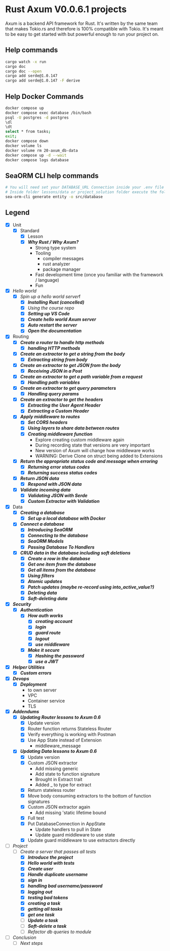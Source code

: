 # Rust Axum V0.0.6.1 projects

Axum is a backend API framework for Rust. It's written by the same team that makes Tokio.rs and therefore is 100% compatible with Tokio. It's meant to be easy to get started with but powerful enough to run your project on.

## Help commands

```bash
cargo watch -x run
cargo doc
cargo doc --open
cargo add serde@1.0.147
cargo add serde@1.0.147 -F derive
```

## Help Docker Commands

```bash
docker compose up
docker compose exec database /bin/bash
psql -U postgres -d postgres
\dl
\dt
select * from tasks;
exit;
docker compose down
docker volume ls
docker volume rm 20-axum_db-data
docker compose up -d --wait
docker compose logs database
```

## SeaORM CLI help commands

```bash
# You will need set your DATABASE_URL Connection inside your .env file
# Inside folder lessons/data or project_solution folder execute the following command
sea-orm-cli generate entity -o src/database
```

## Legend

- [x] Unit
  - [x] Standard
    - [x] Lesson
    - [x] ***Why Rust / Why Axum?***
      - Strong type system
      - Tooling
        - compiler messages
        - rust analyzer
        - package manager
      - Fast development time (once you familiar with the framework / language)
      - Fun
- [x] *Hello world*
  - [x] *Spin up a hello world server*f
    - [x] ***Installing Rust (cancelled)***
    - [x] *Using the course repo*
    - [x] ***Setting up VS Code***
    - [x] ***Create hello world Axum server***
    - [x] ***Auto restart the server***
    - [x] ***Open the documentation***
- [x] Routing
  - [x] ***Create a router to handle http methods***
    - [x] ***handling HTTP methods***
  - [x] ***Create an extractor to get a string from the body***
    - [x] ***Extracting string from body***
  - [x] ***Create an extractor to get JSON from the body***
    - [x] ***Receiving JSON in a Post***
  - [x] ***Create an extractor to get a path variable from a request***
    - [x] ***Handling path variables***
  - [x] ***Create an extractor to get query parameters***
    - [x] ***Handling query params***
  - [x] ***Create an extractor to get the headers***
    - [x] ***Extracting the User Agent Header***
    - [x] ***Extracting a Custom Header***
  - [x] ***Apply middleware to routes***
    - [x] ***Set CORS headers***
    - [x] ***Using layers to share data between routes***
    - [x] ***Creating middleware function***
      - Explore creating custom middleware again
      - During recording state that versions are very important
      - New version of Axum will change how middleware works
      - WARNING: Derive Clone on struct being added to Extensions
  - [x] ***Return the appropriate status code and message when erroring***
    - [x] ***Returning error status codes***
    - [x] ***Returning success status codes***
  - [x] ***Return JSON data***
    - [x] ***Respond with JSON data***
  - [x] ***Validate incoming data***
    - [x] ***Validating JSON with Serde***
    - [x] ***Custom Extractor with Validation***
- [x] Data
  - [x] ***Creating a database***
    - [x] ***Set up a local database with Docker***
  - [x] ***Connect a database***
    - [x] ***Introducing SeaORM***
    - [x] ***Connecting to the database***
    - [x] ***SeaORM Models***
    - [x] ***Passing Database To Handlers***
  - [x] ***CRUD data in the database including soft deletions***
    - [x] ***Create a row in the database***
    - [x] ***Get one item from the database***
    - [x] ***Get all items from the database***
    - [x] ***Using filters***
    - [x] ***Atomic updates***
    - [x] ***Patch updates (maybe re-record using into_active_value?)***
    - [x] ***Deleting data***
    - [x] ***Soft-deleting data***
- [x] ***Security***
  - [x] ***Authentication***
    - [x] ***How auth works***
      - [x] ***creating account***
      - [x] ***login***
      - [x] ***guard route***
      - [x] ***logout***
      - [x] ***use middleware***
    - [x] ***Make it secure***
      - [x] ***Hashing the password***
      - [x] ***use a JWT***
- [x] ***Helper Utilities***
  - [x] ***Custom errors***
- [x] ***Devops***
  - [x] ***Deployment***
    - to own server
    - VPC
    - Container service
    - TLS
- [x] ***Addendums***
  - [x] ***Updating Router lessons to Axum 0.6***
    - [x] Update version
    - [x] Router function returns Stateless Router
    - [x] Verify everything is working with Postman
    - [x] Use App State instead of Extension
      - middleware_message
  - [x] ***Updating Data lessons to Axum 0.6***
    - [x] Update version
    - [x] Custom JSON extractor
      - Add missing generic
      - Add state to function signature
      - Brought in Extract trait
      - Added _ to type for extract
    - [x] Return stateless router
    - [x] Move body consuming extractors to the bottom of function signatures
    - [x] Custom JSON extractor again
      - Add missing 'static lifetime bound
    - [x] Full test
    - [x] Put DatabaseConnection in AppState
      - Update handlers to pull in State
      - Update guard middleware to use state
    - [x] Update guard middleware to use extractors directly
- [ ] *Project*
  - [ ] *Create a server that passes all tests*
    - [x] ***Introduce the project***
    - [x] ***Hello world with tests***
    - [x] ***Create user***
    - [x] ***Handle duplicate username***
    - [x] ***sign in***
    - [x] ***handling bad username/password***
    - [x] ***logging out***
    - [x] ***testing bad tokens***
    - [x] ***creating a task***
    - [x] ***getting all tasks***
    - [x] ***get one task***
    - [ ] ***Update a task***
    - [ ] ***Soft-delete a task***
    - [ ] *Refactor db queries to module*
- [ ] *Conclusion*
  - [ ] *Next steps*
